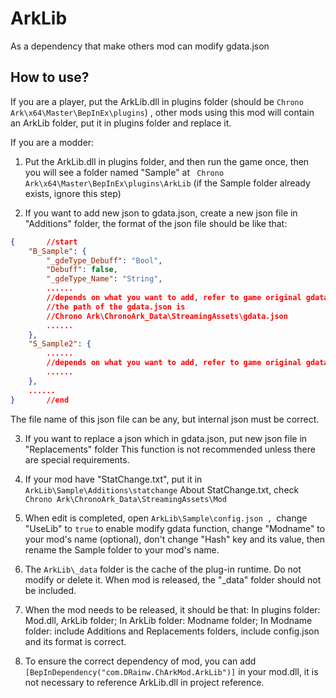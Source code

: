 # ArkLib

As a dependency that make others mod can modify gdata.json



## How to use?

If you are a player, put the ArkLib.dll in plugins folder (should be `Chrono Ark\x64\Master\BepInEx\plugins`) , other mods using this mod will contain an ArkLib folder, put it in plugins folder and replace it.

If you are a modder:

1. Put the ArkLib.dll in plugins folder, and then run the game once, then you will see a folder named "Sample"  at ` Chrono Ark\x64\Master\BepInEx\plugins\ArkLib` (if the Sample folder already exists, ignore this step)

2. If you want to add new json to gdata.json, create a new json file in "Additions" folder, the format of the json file should be like that:

```json
{		//start
    "B_Sample": {
        "_gdeType_Debuff": "Bool",
        "Debuff": false,
        "_gdeType_Name": "String",
       	......
        //depends on what you want to add, refer to game original gdata.json
        //the path of the gdata.json is 
        //Chrono Ark\ChronoArk_Data\StreamingAssets\gdata.json
        ......
    },
    "S_Sample2": {
       	......
        //depends on what you want to add, refer to game original gdata.json
        ......
    },
	......
}		//end
```
The file name of this json file can be any, but internal json must be correct.

3. If you want to replace a json which in gdata.json, put new json file in "Replacements" folder
    This function is not recommended unless there are special requirements.

4. If your mod have "StatChange.txt", put it in `ArkLib\Sample\Additions\statchange`
    About StatChange.txt, check `Chrono Ark\ChronoArk_Data\StreamingAssets\Mod`

5. When edit is completed, open `ArkLib\Sample\config.json , `change "UseLib" to `true` to enable modify gdata function, change "Modname" to your mod's name (optional), don't change "Hash" key and its value, then rename the Sample folder to your mod's name.

6. The `ArkLib\_data` folder is the cache of the plug-in runtime. Do not modify or delete it. When mod is released, the "_data" folder should not be included.

7. When the mod needs to be released, it should be that:
In plugins folder: Mod.dll, ArkLib folder;
In ArkLib folder: Modname folder;
In Modname folder: include Additions and Replacements folders, include config.json and its format is correct.

8. To ensure the correct dependency of mod, you can add ```[BepInDependency("com.DRainw.ChArkMod.ArkLib")]``` in your mod.dll, it is not necessary to reference ArkLib.dll in project reference.
